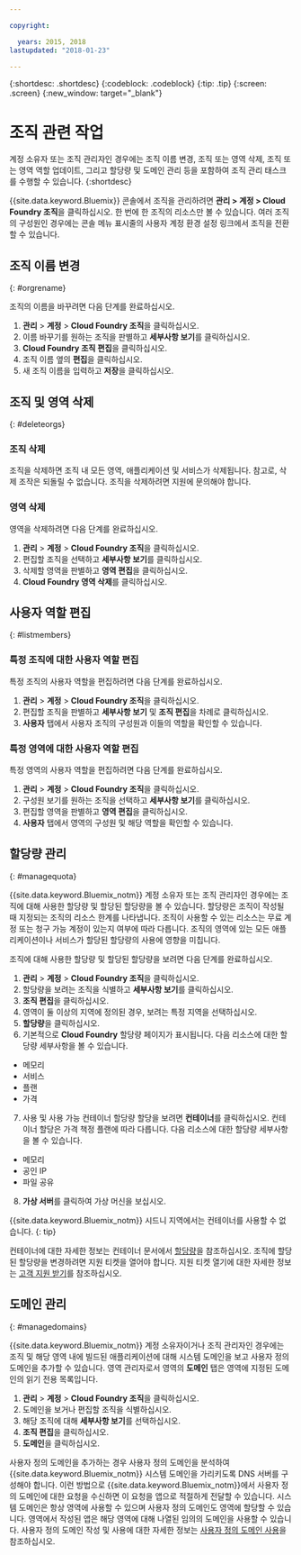 ```yaml
---

copyright:

  years: 2015, 2018
lastupdated: "2018-01-23"

---
```


{:shortdesc: .shortdesc}
{:codeblock: .codeblock}
{:tip: .tip}
{:screen: .screen}
{:new_window: target="_blank"}

# 조직 관련 작업
계정 소유자 또는 조직 관리자인 경우에는 조직 이름 변경, 조직 또는 영역 삭제, 조직 또는 영역 역할 업데이트, 그리고 할당량 및 도메인 관리 등을 포함하여 조직 관리 태스크를 수행할 수 있습니다.
{:shortdesc}

{{site.data.keyword.Bluemix}} 콘솔에서 조직을 관리하려면 **관리 > 계정 > Cloud Foundry 조직**을 클릭하십시오. 한 번에 한 조직의 리소스만 볼 수 있습니다. 여러 조직의 구성원인 경우에는 콘솔 메뉴 표시줄의 사용자 계정 환경 설정 링크에서 조직을 전환할 수 있습니다.

## 조직 이름 변경
{: #orgrename}

조직의 이름을 바꾸려면 다음 단계를 완료하십시오.
1. **관리** > **계정** > **Cloud Foundry 조직**을 클릭하십시오.
2. 이름 바꾸기를 원하는 조직을 판별하고 **세부사항 보기**를 클릭하십시오.
3. **Cloud Foundry 조직 편집**을 클릭하십시오.
4. 조직 이름 옆의 **편집**을 클릭하십시오.
5. 새 조직 이름을 입력하고 **저장**을 클릭하십시오.

## 조직 및 영역 삭제
{: #deleteorgs}

### 조직 삭제

조직을 삭제하면 조직 내 모든 영역, 애플리케이션 및 서비스가 삭제됩니다.  참고로, 삭제 조작은 되돌릴 수 없습니다. 조직을 삭제하려면 지원에 문의해야 합니다. 

### 영역 삭제

영역을 삭제하려면 다음 단계를 완료하십시오.

1. **관리** > **계정** > **Cloud Foundry 조직**을 클릭하십시오.
2. 편집할 조직을 선택하고 **세부사항 보기**를 클릭하십시오.
3. 삭제할 영역을 판별하고 **영역 편집**을 클릭하십시오.
4. **Cloud Foundry 영역 삭제**를 클릭하십시오.

## 사용자 역할 편집
{: #listmembers}

### 특정 조직에 대한 사용자 역할 편집 

특정 조직의 사용자 역할을 편집하려면 다음 단계를 완료하십시오.

1. **관리** > **계정** > **Cloud Foundry 조직**을 클릭하십시오.
2. 편집할 조직을 판별하고 **세부사항 보기** 및 **조직 편집**을 차례로 클릭하십시오.
4. **사용자** 탭에서 사용자 조직의 구성원과 이들의 역할을 확인할 수 있습니다.

### 특정 영역에 대한 사용자 역할 편집

특정 영역의 사용자 역할을 편집하려면 다음 단계를 완료하십시오.

1. **관리** > **계정** > **Cloud Foundry 조직**을 클릭하십시오.
2. 구성원 보기를 원하는 조직을 선택하고 **세부사항 보기**를 클릭하십시오.
3. 편집할 영역을 판별하고 **영역 편집**을 클릭하십시오.
4. **사용자** 탭에서 영역의 구성원 및 해당 역할을 확인할 수 있습니다.

## 할당량 관리
{: #managequota}

{{site.data.keyword.Bluemix_notm}} 계정 소유자 또는 조직 관리자인 경우에는 조직에 대해 사용한 할당량 및 할당된 할당량을 볼 수 있습니다. 할당량은 조직이 작성될 때 지정되는 조직의 리소스 한계를 나타냅니다. 조직이 사용할 수 있는 리소스는 무료 계정 또는 청구 가능 계정이 있는지 여부에 따라 다릅니다. 조직의 영역에 있는 모든 애플리케이션이나 서비스가 할당된 할당량의 사용에 영향을 미칩니다.

조직에 대해 사용한 할당량 및 할당된 할당량을 보려면 다음 단계를 완료하십시오.

1. **관리** &gt; **계정** &gt; **Cloud Foundry 조직**을 클릭하십시오.
2. 할당량을 보려는 조직을 식별하고 **세부사항 보기**를 클릭하십시오.
3. **조직 편집**을 클릭하십시오.
4. 영역이 둘 이상의 지역에 정의된 경우, 보려는 특정 지역을 선택하십시오.
5. **할당량**을 클릭하십시오. 
6. 기본적으로 **Cloud Foundry** 할당량 페이지가 표시됩니다. 다음 리소스에 대한 할당량 세부사항을 볼 수 있습니다.
 * 메모리
 * 서비스
 * 플랜
 * 가격
7. 사용 및 사용 가능 컨테이너 할당량 할당을 보려면 **컨테이너**를 클릭하십시오. 컨테이너 할당은 가격 책정 플랜에 따라 다릅니다. 다음 리소스에 대한 할당량 세부사항을 볼 수 있습니다.
 * 메모리
 * 공인 IP
 * 파일 공유
8. **가상 서버**를 클릭하여 가상 머신을 보십시오.

{{site.data.keyword.Bluemix_notm}} 시드니 지역에서는 컨테이너를 사용할 수 없습니다. 
{: tip}

컨테이너에 대한 자세한 정보는 컨테이너 문서에서 [할당량](/docs/containers/container_planning.html#container_planning_quota)을 참조하십시오.
조직에 할당된 할당량을 변경하려면 지원 티켓을 열어야 합니다. 지원 티켓 열기에 대한 자세한 정보는 [고객 지원 받기](/docs/get-support/howtogetsupport.html#getting-customer-support)를 참조하십시오. 

## 도메인 관리
{: #managedomains}

{{site.data.keyword.Bluemix_notm}} 계정 소유자이거나 조직 관리자인 경우에는 조직 및 해당 영역 내에 빌드된 애플리케이션에 대해 시스템 도메인을 보고 사용자 정의 도메인을 추가할 수 있습니다. 영역 관리자로서 영역의 **도메인** 탭은 영역에 지정된 도메인의 읽기 전용 목록입니다.

1. **관리** &gt; **계정** &gt; **Cloud Foundry 조직**을 클릭하십시오.
2. 도메인을 보거나 편집할 조직을 식별하십시오.
3. 해당 조직에 대해 **세부사항 보기**를 선택하십시오.
4. **조직 편집**을 클릭하십시오.
5. **도메인**을 클릭하십시오.

사용자 정의 도메인을 추가하는 경우 사용자 정의 도메인을 분석하여 {{site.data.keyword.Bluemix_notm}} 시스템 도메인을 가리키도록 DNS 서버를 구성해야 합니다. 이런 방법으로 {{site.data.keyword.Bluemix_notm}}에서 사용자 정의 도메인에 대한 요청을 수신하면 이 요청을 앱으로 적절하게 전달할 수 있습니다. 시스템 도메인은 항상 영역에 사용할 수 있으며 사용자 정의 도메인도 영역에 할당할 수 있습니다. 영역에서 작성된 앱은 해당 영역에 대해 나열된 임의의 도메인을 사용할 수 있습니다. 사용자 정의 도메인 작성 및 사용에 대한 자세한 정보는 [사용자 정의 도메인 사용](/docs/apps/updapps.html#domain)을 참조하십시오.
